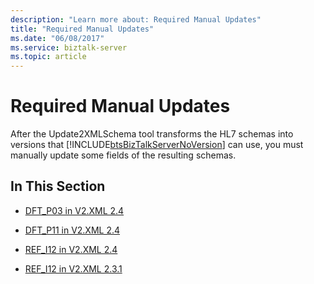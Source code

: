 ```yaml
---
description: "Learn more about: Required Manual Updates"
title: "Required Manual Updates"
ms.date: "06/08/2017"
ms.service: biztalk-server
ms.topic: article
---
```

# Required Manual Updates
After the Update2XMLSchema tool transforms the HL7 schemas into versions that [!INCLUDE[btsBizTalkServerNoVersion](../../includes/btsbiztalkservernoversion-md.md)] can use, you must manually update some fields of the resulting schemas.  
  
## In This Section  
  
-   [DFT_P03 in V2.XML 2.4](../../adapters-and-accelerators/accelerator-hl7/dft-p03-in-v2-xml-2-4.md)  
  
-   [DFT_P11 in V2.XML 2.4](../../adapters-and-accelerators/accelerator-hl7/dft-p11-in-v2-xml-2-4.md)  
  
-   [REF_I12 in V2.XML 2.4](../../adapters-and-accelerators/accelerator-hl7/ref-i12-in-v2-xml-2-4.md)  
  
-   [REF_I12 in V2.XML 2.3.1](../../adapters-and-accelerators/accelerator-hl7/ref-i12-in-v2-xml-2-3-1.md)
